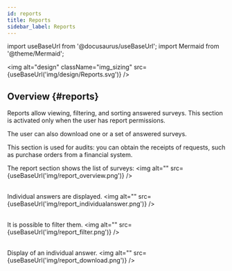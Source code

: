 ```yaml
---
id: reports
title: Reports
sidebar_label: Reports
---
```

import useBaseUrl from '@docusaurus/useBaseUrl'; 
import Mermaid from '@theme/Mermaid';

<img alt="design" className="img_sizing" src={useBaseUrl('img/design/Reports.svg')} />

## Overview {#reports}

Reports allow viewing, filtering, and sorting answered surveys. This section is activated only when the user has report permissions.

The user can also download one or a set of answered surveys.

This section is used for audits: you can obtain the receipts of requests, such as purchase orders from a financial system.

The report section shows the list of surveys:
<img alt="" src={useBaseUrl('img/report_overview.png')} /> <br/><br/>

Individual answers are displayed.
<img alt="" src={useBaseUrl('img/report_individualanswer.png')} /><br/><br/>

It is possible to filter them.
<img alt="" src={useBaseUrl('img/report_filter.png')} /><br/><br/>

Display of an individual answer.
<img alt="" src={useBaseUrl('img/report_download.png')} />

